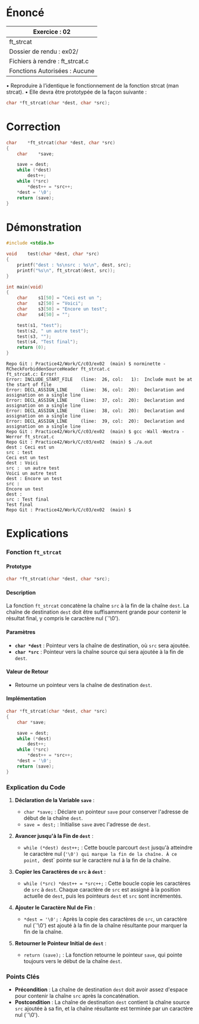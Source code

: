 # Énoncé

| Exercice : 02                   |
| ------------------------------- |
| ft_strcat                       |
| Dossier de rendu : ex02/        |
| Fichiers à rendre : ft_strcat.c |
| Fonctions Autorisées : Aucune   |
• Reproduire à l’identique le fonctionnement de la fonction strcat (man strcat).
• Elle devra être prototypée de la façon suivante :
```C
char *ft_strcat(char *dest, char *src);
```
# Correction

```C
char	*ft_strcat(char *dest, char *src)
{
	char	*save;

	save = dest;
	while (*dest)
		dest++;
	while (*src)
		*dest++ = *src++;
	*dest = '\0';
	return (save);
}

```
# Démonstration

```C
#include <stdio.h>

void	test(char *dest, char *src)
{
	printf("dest : %s\nsrc : %s\n", dest, src);
	printf("%s\n", ft_strcat(dest, src));
}

int	main(void)
{
	char	s1[50] = "Ceci est un ";
	char	s2[50] = "Voici";
	char	s3[50] = "Encore un test";
	char	s4[50] = "";

	test(s1, "test");
	test(s2, " un autre test");
	test(s3, "");
	test(s4, "Test final");
	return (0);
}
```

```
Repo Git : Practice42/Work/C/c03/ex02  (main) $ norminette -RCheckForbiddenSourceHeader ft_strcat.c 
ft_strcat.c: Error!
Error: INCLUDE_START_FILE   (line:  26, col:   1):	Include must be at the start of file
Error: DECL_ASSIGN_LINE     (line:  36, col:  20):	Declaration and assignation on a single line
Error: DECL_ASSIGN_LINE     (line:  37, col:  20):	Declaration and assignation on a single line
Error: DECL_ASSIGN_LINE     (line:  38, col:  20):	Declaration and assignation on a single line
Error: DECL_ASSIGN_LINE     (line:  39, col:  20):	Declaration and assignation on a single line
Repo Git : Practice42/Work/C/c03/ex02  (main) $ gcc -Wall -Wextra -Werror ft_strcat.c 
Repo Git : Practice42/Work/C/c03/ex02  (main) $ ./a.out 
dest : Ceci est un 
src : test
Ceci est un test
dest : Voici
src :  un autre test
Voici un autre test
dest : Encore un test
src : 
Encore un test
dest : 
src : Test final
Test final
Repo Git : Practice42/Work/C/c03/ex02  (main) $ 
```
# Explications

### Fonction `ft_strcat`

#### Prototype
```c
char *ft_strcat(char *dest, char *src);
```

#### Description
La fonction `ft_strcat` concatène la chaîne `src` à la fin de la chaîne `dest`. La chaîne de destination `dest` doit être suffisamment grande pour contenir le résultat final, y compris le caractère nul (`'\0').

#### Paramètres
- **`char *dest`** : Pointeur vers la chaîne de destination, où `src` sera ajoutée.
- **`char *src`** : Pointeur vers la chaîne source qui sera ajoutée à la fin de `dest`.

#### Valeur de Retour
- Retourne un pointeur vers la chaîne de destination `dest`.

#### Implémentation

```c
char *ft_strcat(char *dest, char *src)
{
    char *save;

    save = dest;
    while (*dest)
        dest++;
    while (*src)
        *dest++ = *src++;
    *dest = '\0';
    return (save);
}
```

### Explication du Code

1. **Déclaration de la Variable `save`** :
   - `char *save;` : Déclare un pointeur `save` pour conserver l'adresse de début de la chaîne `dest`.
   - `save = dest;` : Initialise `save` avec l'adresse de `dest`.

2. **Avancer jusqu'à la Fin de `dest`** :
   - `while (*dest) dest++;` : Cette boucle parcourt `dest` jusqu'à atteindre le caractère nul (`'\0') qui marque la fin de la chaîne. À ce point, `dest` pointe sur le caractère nul à la fin de la chaîne.

3. **Copier les Caractères de `src` à `dest`** :
   - `while (*src) *dest++ = *src++;` : Cette boucle copie les caractères de `src` à `dest`. Chaque caractère de `src` est assigné à la position actuelle de `dest`, puis les pointeurs `dest` et `src` sont incrémentés.

4. **Ajouter le Caractère Nul de Fin** :
   - `*dest = '\0';` : Après la copie des caractères de `src`, un caractère nul (`'\0') est ajouté à la fin de la chaîne résultante pour marquer la fin de la chaîne.

5. **Retourner le Pointeur Initial de `dest`** :
   - `return (save);` : La fonction retourne le pointeur `save`, qui pointe toujours vers le début de la chaîne `dest`.

### Points Clés
- **Précondition** : La chaîne de destination `dest` doit avoir assez d'espace pour contenir la chaîne `src` après la concaténation.
- **Postcondition** : La chaîne de destination `dest` contient la chaîne source `src` ajoutée à sa fin, et la chaîne résultante est terminée par un caractère nul (`'\0').